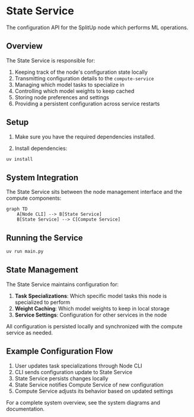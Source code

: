 # State Service

The configuration API for the SplitUp node which performs ML operations.

## Overview

The State Service is responsible for:

1. Keeping track of the node's configuration state locally
2. Transmitting configuration details to the `compute-service`
3. Managing which model tasks to specialize in
4. Controlling which model weights to keep cached
5. Storing node preferences and settings
6. Providing a persistent configuration across service restarts

## Setup

1. Make sure you have the required dependencies installed.

2. Install dependencies:

```bash
uv install
```

## System Integration

The State Service sits between the node management interface and the compute components:

```mermaid
graph TD
    A[Node CLI] --> B[State Service]
    B[State Service] --> C[Compute Service]
```

## Running the Service

```bash
uv run main.py
```

## State Management

The State Service maintains configuration for:

1. **Task Specializations**: Which specific model tasks this node is specialized to perform
2. **Weight Caching**: Which model weights to keep in local storage
3. **Service Settings**: Configuration for other services in the node

All configuration is persisted locally and synchronized with the compute service as needed.

## Example Configuration Flow

1. User updates task specializations through Node CLI
2. CLI sends configuration update to State Service
3. State Service persists changes locally
4. State Service notifies Compute Service of new configuration
5. Compute Service adjusts its behavior based on updated settings

For a complete system overview, see the system diagrams and documentation.
